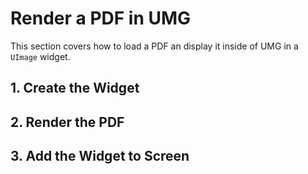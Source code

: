 # Render a PDF in UMG

This section covers how to load a PDF an display it inside of UMG in a `UImage` widget.

## **1.** Create the Widget
## **2.** Render the PDF
## **3.** Add the Widget to Screen






<script>
setTimeout(() => {
	bShowCPP = !JSON.parse(getCookie('bShowCPP'));
	switchCode();
}, 0);
</script>
